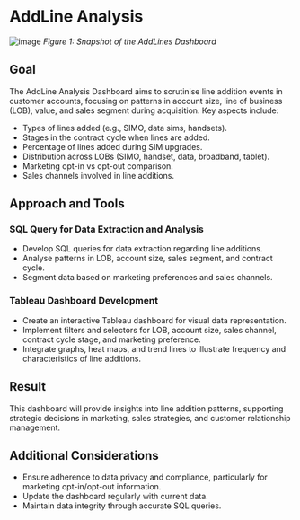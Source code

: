 # AddLine Analysis

![image](https://github.com/Illias-b/AddLine-Analysis/assets/33836566/43df5b52-68d3-4595-b192-4c374d334f5f)
*Figure 1: Snapshot of the AddLines Dashboard*


## Goal
The AddLine Analysis Dashboard aims to scrutinise line addition events in customer accounts, focusing on patterns in account size, line of business (LOB), value, and sales segment during acquisition. Key aspects include:
- Types of lines added (e.g., SIMO, data sims, handsets).
- Stages in the contract cycle when lines are added.
- Percentage of lines added during SIM upgrades.
- Distribution across LOBs (SIMO, handset, data, broadband, tablet).
- Marketing opt-in vs opt-out comparison.
- Sales channels involved in line additions.

## Approach and Tools

### SQL Query for Data Extraction and Analysis
- Develop SQL queries for data extraction regarding line additions.
- Analyse patterns in LOB, account size, sales segment, and contract cycle.
- Segment data based on marketing preferences and sales channels.

### Tableau Dashboard Development
- Create an interactive Tableau dashboard for visual data representation.
- Implement filters and selectors for LOB, account size, sales channel, contract cycle stage, and marketing preference.
- Integrate graphs, heat maps, and trend lines to illustrate frequency and characteristics of line additions.

## Result
This dashboard will provide insights into line addition patterns, supporting strategic decisions in marketing, sales strategies, and customer relationship management.

## Additional Considerations
- Ensure adherence to data privacy and compliance, particularly for marketing opt-in/opt-out information.
- Update the dashboard regularly with current data.
- Maintain data integrity through accurate SQL queries.
